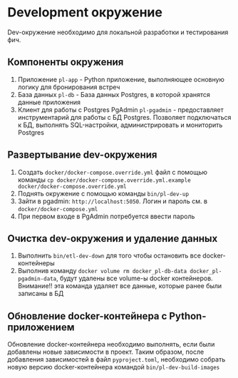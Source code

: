 # Development окружение 

Dev-окружение необходимо для локальной разработки и тестирования фич.

## Компоненты окружения
1. Приложение `pl-app` - Python приложение, выполняющее основную логику для бронирования встреч
2. База данных `pl-db` - База данных Postgres, в которой хранятся данные приложения
3. Клиент для работы с Postgres PgAdmin `pl-pgadmin` - предоставляет инструментарий для работы с БД Postgres. Позволяет 
подключаться к БД, выполнять SQL-настройки, администрировать и мониторить Postgres

## Развертывание dev-окружения
1. Cоздать `docker/docker-compose.override.yml` файл с помощью команды
`cp docker/docker-compose.override.yml.example docker/docker-compose.override.yml`
2. Поднять окружение с помощью команды `bin/pl-dev-up`
3. Зайти в pgadmin: `http://localhost:5050`. Логин и пароль см. в `docker/docker-compose.yml`
4. При первом входе в PgAdmin потребуется ввести пароль

## Очистка dev-окружения и удаление данных
1. Выполнить `bin/etl-dev-down` для того чтобы остановить все docker-контейнеры
2. Выполнив команду `docker volume rm docker_pl-db-data docker_pl-pgadmin-data`, будут удалены все volume-ы docker контейнеров.
Внимание!! эта команда удаляет все данные, которые ранее были записаны в БД

## Обновление docker-контейнера c Python-приложением
Обновление docker-контейнера необходимо выполнять, если были добавлены новые зависимости в проект. Таким образом, после 
добавления зависимостей в файл `pyproject.toml`, необходимо собрать новую версию docker-контейнера командой `bin/pl-dev-build-images`